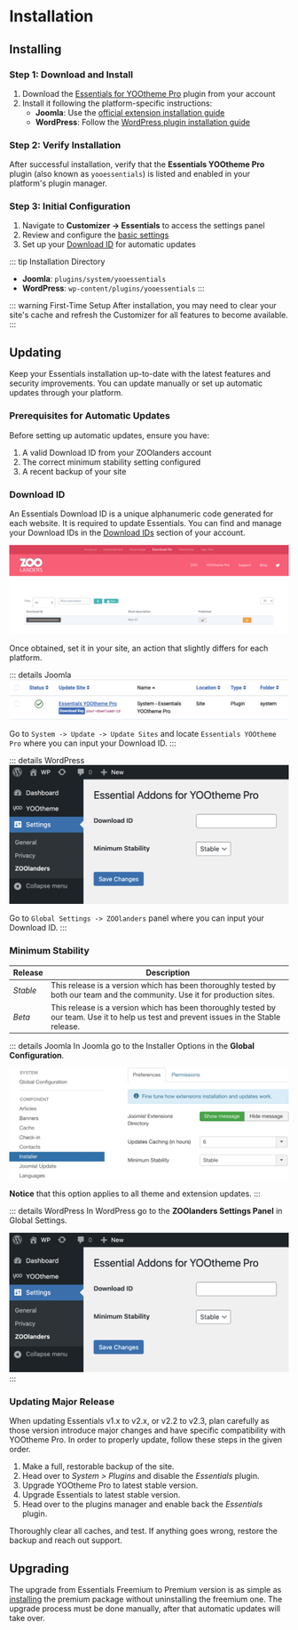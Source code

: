 
# Installation

## Installing

### Step 1: Download and Install

1. Download the [Essentials for YOOtheme Pro](https://www.zoolanders.com/downloads) plugin from your account
2. Install it following the platform-specific instructions:
   - **Joomla**: Use the [official extension installation guide](https://docs.joomla.org/Installing_an_extension)
   - **WordPress**: Follow the [WordPress plugin installation guide](https://wordpress.org/support/article/managing-plugins/#installing-plugins-1)

### Step 2: Verify Installation

After successful installation, verify that the **Essentials YOOtheme Pro** plugin (also known as `yooessentials`) is listed and enabled in your platform's plugin manager.

### Step 3: Initial Configuration

1. Navigate to **Customizer → Essentials** to access the settings panel
2. Review and configure the [basic settings](./settings)
3. Set up your [Download ID](#download-id) for automatic updates

::: tip Installation Directory

- **Joomla**: `plugins/system/yooessentials`
- **WordPress**: `wp-content/plugins/yooessentials`
:::

::: warning First-Time Setup
After installation, you may need to clear your site's cache and refresh the Customizer for all features to become available.
:::

## Updating

Keep your Essentials installation up-to-date with the latest features and security improvements. You can update manually or set up automatic updates through your platform.

### Prerequisites for Automatic Updates

Before setting up automatic updates, ensure you have:

1. A valid Download ID from your ZOOlanders account
2. The correct minimum stability setting configured
3. A recent backup of your site

### Download ID

An Essentials Download ID is a unique alphanumeric code generated for each website. It is required to update Essentials. You can find and manage your Download IDs in the [Download IDs](https://zoolanders.com/account/download-ids) section of your account.

![Download ID](./assets/download-id.png)

Once obtained, set it in your site, an action that slightly differs for each platform.

::: details Joomla
![Download ID Joomla](./assets/download-id-joomla.png)

Go to `System -> Update -> Update Sites` and locate `Essentials YOOtheme Pro` where you can input your Download ID.
:::

::: details WordPress
![Download ID WordPress](./assets/download-id-wordpress.png)

Go to `Global Settings -> ZOOlanders` panel where you can input your Download ID.
:::

### Minimum Stability

| Release | Description |
| --- | --- |
| *Stable* | This release is a version which has been thoroughly tested by both our team and the community. Use it for production sites. |
| *Beta* | This release is a version which has been thoroughly tested by our team. Use it to help us test and prevent issues in the Stable release. |

::: details Joomla
In Joomla go to the Installer Options in the **Global Configuration**.

![Minimum Stability Joomla](./assets/minimum-stability.webp)

**Notice** that this option applies to all theme and extension updates.
:::

::: details WordPress
In WordPress go to the **ZOOlanders Settings Panel** in Global Settings.

![Minimum Stability WordPress](./assets/download-id-wordpress.png)
:::

### Updating Major Release

When updating Essentials v1.x to v2.x, or v2.2 to v2.3, plan carefully as those version introduce major changes and have specific compatibility with YOOtheme Pro. In order to properly update, follow these steps in the given order.

1. Make a full, restorable backup of the site.
1. Head over to *System > Plugins* and disable the *Essentials* plugin.
1. Upgrade YOOtheme Pro to latest stable version.
1. Upgrade Essentials to latest stable version.
1. Head over to the plugins manager and enable back the *Essentials* plugin.

Thoroughly clear all caches, and test. If anything goes wrong, restore the backup and reach out support.

## Upgrading

The upgrade from Essentials Freemium to Premium version is as simple as [installing](./#installation) the premium package without uninstalling the freemium one. The upgrade process must be done manually, after that automatic updates will take over.
